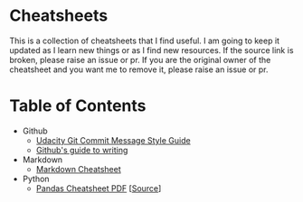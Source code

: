 # Cheatsheets
This is a collection of cheatsheets that I find useful. I am going to keep it updated as I learn new things or as I find new resources. If the source link is broken, please raise an issue or pr. If you are the original owner of the cheatsheet and you want me to remove it, please raise an issue or pr.

# Table of Contents
- Github
  - [Udacity Git Commit Message Style Guide](http://udacity.github.io/git-styleguide/)
  - [Github's guide to writing](https://docs.github.com/en/get-started/writing-on-github)
- Markdown
  - [Markdown Cheatsheet](https://github.com/adam-p/markdown-here/wiki/Markdown-Cheatsheet)
- Python
    - [Pandas Cheatsheet PDF](python/Pandas_Cheat_Sheet.pdf) \[[Source](https://pandas.pydata.org/Pandas_Cheat_Sheet.pdf)\]